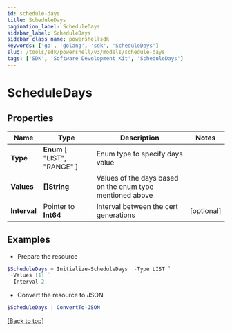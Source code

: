```yaml
---
id: schedule-days
title: ScheduleDays
pagination_label: ScheduleDays
sidebar_label: ScheduleDays
sidebar_class_name: powershellsdk
keywords: ['go', 'golang', 'sdk', 'ScheduleDays'] 
slug: /tools/sdk/powershell/v3/models/schedule-days
tags: ['SDK', 'Software Development Kit', 'ScheduleDays']
---
```



# ScheduleDays

## Properties

Name | Type | Description | Notes
------------ | ------------- | ------------- | -------------
**Type** |   **Enum** [  "LIST",    "RANGE" ] | Enum type to specify days value | 
**Values** |  **[]String** | Values of the days based on the enum type mentioned above | 
**Interval** |  Pointer to **Int64** | Interval between the cert generations | [optional] 

## Examples

- Prepare the resource
```powershell
$ScheduleDays = Initialize-ScheduleDays  -Type LIST `
 -Values [1] `
 -Interval 2
```

- Convert the resource to JSON
```powershell
$ScheduleDays | ConvertTo-JSON
```


[[Back to top]](#) 

